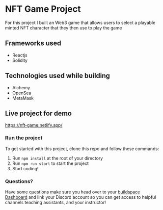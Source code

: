 # NFT Game Project
For this project I built an Web3 game that allows users to select a playable minted NFT character that they then use to play the game

## Frameworks used
<ul>
  <li>Reactjs</li>
  <li>Solidity</li>
</ul>

## Technologies used while building
<ul>
  <li>Alchemy</li>
  <li>OpenSea</li>
  <li>MetaMask</li>
</ul>

## Live project for demo
https://nft-game.netlify.app/

### Run the project
To get started with this project, clone this repo and follow these commands:

1. Run `npm install` at the root of your directory
2. Run `npm run start` to start the project
3. Start coding!

### **Questions?**
Have some questions make sure you head over to your [buildspace Dashboard](https://app.buildspace.so/courses/CO5cc2751b-e878-41c4-99fa-a614dc910ee9) and link your Discord account so you can get access to helpful channels teaching assistants, and your instructor!
